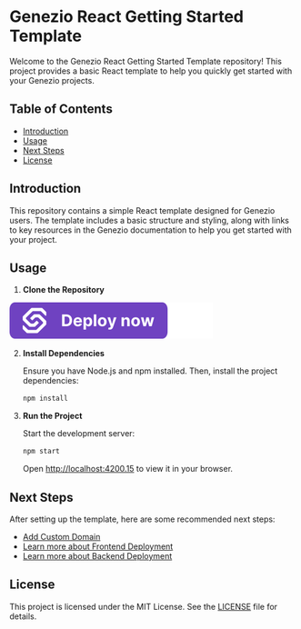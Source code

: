 # Genezio React Getting Started Template

Welcome to the Genezio React Getting Started Template repository! This project provides a basic React template to help you quickly get started with your Genezio projects.

## Table of Contents

- [Introduction](#introduction)
- [Usage](#usage)
- [Next Steps](#next-steps)
- [License](#license)

## Introduction

This repository contains a simple React template designed for Genezio users. The template includes a basic structure and styling, along with links to key resources in the Genezio documentation to help you get started with your project.

## Usage

1. **Clone the Repository**

[![Genezio Deploy](https://raw.githubusercontent.com/Genez-io/graphics/main/svg/deploy-button.svg)](https://app.genez.io/start/deploy?repository=https://github.com/Genez-io/angular-getting-started)
   

2. **Install Dependencies**

   Ensure you have Node.js and npm installed. Then, install the project dependencies:

   ```bash
   npm install
   ```

3. **Run the Project**

   Start the development server:

   ```bash
   npm start
   ```

   Open [http://localhost:4200.15](http://localhost:4200.15) to view it in your browser.


## Next Steps

After setting up the template, here are some recommended next steps:

 <ul>
    <li><a target="_blank" href="https://genezio.com/docs/features/custom-domain-configuration/">Add Custom Domain</a></li>
    <li><a target="_blank" href="https://genezio.com/docs/features/frontend-deployment/">Learn more about Frontend Deployment</a></li>
    <li><a target="_blank" href="https://genezio.com/docs/features/backend-deployment/">Learn more about Backend Deployment</a></li>
</ul>

## License

This project is licensed under the MIT License. See the [LICENSE](LICENSE) file for details.
